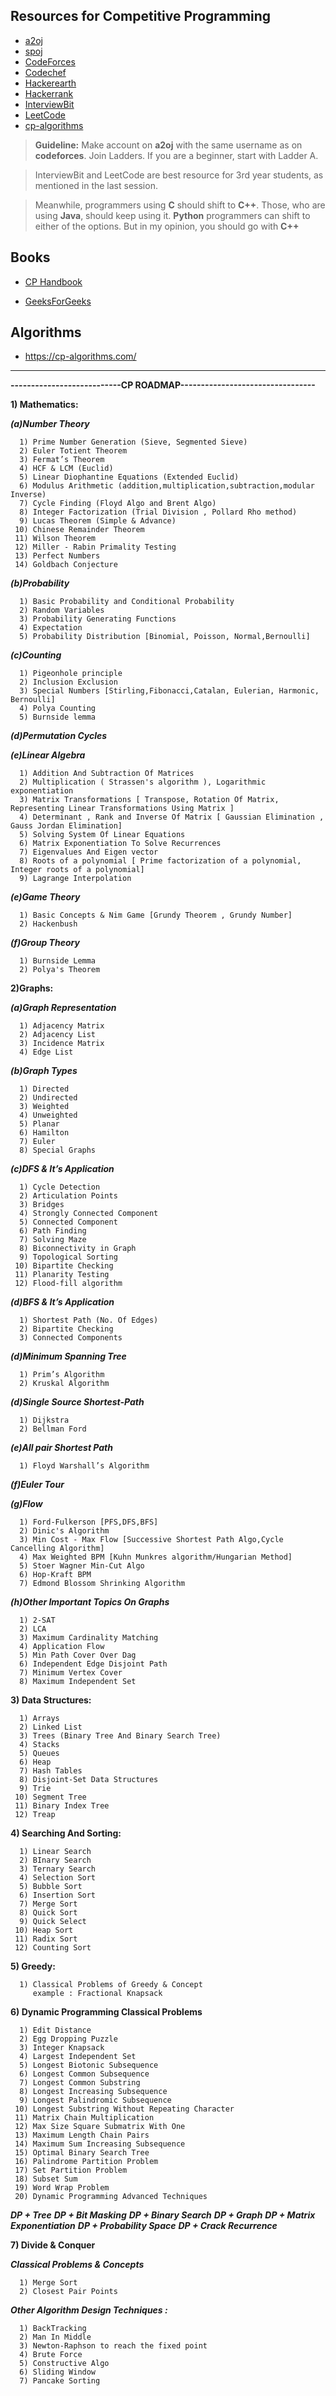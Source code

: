 
## Resources for Competitive Programming

* [a2oj](https://a2oj.com/)
* [spoj](https://spoj.com/)
* [CodeForces](http://codeforces.com/)
* [Codechef](https://www.codechef.com/)
* [Hackerearth](http://hackerearth.com/)
* [Hackerrank](http://hackerrank.com/)
* [InterviewBit](https://www.interviewbit.com/)
* [LeetCode](https://www.leetcode.com/)
* [cp-algorithms](https://cp-algorithms.com/)

> **Guideline:**
Make account on **a2oj** with the same username as on **codeforces**.
Join Ladders. If you are a beginner, start with Ladder A.

> InterviewBit and LeetCode are best resource for 3rd year students, as mentioned in the last session.

>Meanwhile, programmers using **C** should shift to **C++**. Those, who are using **Java**, should keep using it. **Python** programmers can shift to either of the options. But in my opinion, you should go with **C++**

## Books
* [CP Handbook](https://github.com/goelaakash79/Useful-Books/blob/master/cphandbook.pdf)

* [GeeksForGeeks](http://geeksforgeeks.org/)


## Algorithms
- https://cp-algorithms.com/

---

**---------------------------CP ROADMAP---------------------------------** 

**1) Mathematics:**

___(a)Number Theory___

      1) Prime Number Generation (Sieve, Segmented Sieve)
      2) Euler Totient Theorem
      3) Fermat’s Theorem
      4) HCF & LCM (Euclid)
      5) Linear Diophantine Equations (Extended Euclid)
      6) Modulus Arithmetic (addition,multiplication,subtraction,modular Inverse)
      7) Cycle Finding (Floyd Algo and Brent Algo)
      8) Integer Factorization (Trial Division , Pollard Rho method)
      9) Lucas Theorem (Simple & Advance)
     10) Chinese Remainder Theorem
     11) Wilson Theorem
     12) Miller - Rabin Primality Testing
     13) Perfect Numbers
     14) Goldbach Conjecture
     
___(b)Probability___

      1) Basic Probability and Conditional Probability
      2) Random Variables
      3) Probability Generating Functions
      4) Expectation
      5) Probability Distribution [Binomial, Poisson, Normal,Bernoulli]
      
___(c)Counting___

      1) Pigeonhole principle
      2) Inclusion Exclusion
      3) Special Numbers [Stirling,Fibonacci,Catalan, Eulerian, Harmonic, Bernoulli]
      4) Polya Counting
      5) Burnside lemma
      
___(d)Permutation Cycles___

___(e)Linear Algebra___

      1) Addition And Subtraction Of Matrices
      2) Multiplication ( Strassen's algorithm ), Logarithmic exponentiation
      3) Matrix Transformations [ Transpose, Rotation Of Matrix, Representing Linear Transformations Using Matrix ]
      4) Determinant , Rank and Inverse Of Matrix [ Gaussian Elimination , Gauss Jordan Elimination]
      5) Solving System Of Linear Equations
      6) Matrix Exponentiation To Solve Recurrences
      7) Eigenvalues And Eigen vector
      8) Roots of a polynomial [ Prime factorization of a polynomial, Integer roots of a polynomial]
      9) Lagrange Interpolation
      
___(e)Game Theory___

      1) Basic Concepts & Nim Game [Grundy Theorem , Grundy Number]
      2) Hackenbush
      
___(f)Group Theory___

      1) Burnside Lemma
      2) Polya's Theorem
      
**2)Graphs:**

___(a)Graph Representation___

      1) Adjacency Matrix
      2) Adjacency List
      3) Incidence Matrix
      4) Edge List
      
___(b)Graph Types___

      1) Directed
      2) Undirected
      3) Weighted
      4) Unweighted
      5) Planar
      6) Hamilton
      7) Euler
      8) Special Graphs
      
___(c)DFS & It’s Application___

      1) Cycle Detection
      2) Articulation Points
      3) Bridges
      4) Strongly Connected Component
      5) Connected Component
      6) Path Finding
      7) Solving Maze
      8) Biconnectivity in Graph
      9) Topological Sorting
     10) Bipartite Checking
     11) Planarity Testing
     12) Flood-fill algorithm
     
___(d)BFS & It’s Application___

      1) Shortest Path (No. Of Edges)
      2) Bipartite Checking
      3) Connected Components
      
___(d)Minimum Spanning Tree___

      1) Prim’s Algorithm
      2) Kruskal Algorithm
      
___(d)Single Source Shortest-Path___

      1) Dijkstra
      2) Bellman Ford

___(e)All pair Shortest Path___

      1) Floyd Warshall’s Algorithm

___(f)Euler Tour___

___(g)Flow___

      1) Ford-Fulkerson [PFS,DFS,BFS]
      2) Dinic's Algorithm
      3) Min Cost - Max Flow [Successive Shortest Path Algo,Cycle Cancelling Algorithm]
      4) Max Weighted BPM [Kuhn Munkres algorithm/Hungarian Method]
      5) Stoer Wagner Min-Cut Algo
      6) Hop-Kraft BPM
      7) Edmond Blossom Shrinking Algorithm

___(h)Other Important Topics On Graphs___

      1) 2-SAT
      2) LCA
      3) Maximum Cardinality Matching
      4) Application Flow
      5) Min Path Cover Over Dag
      6) Independent Edge Disjoint Path
      7) Minimum Vertex Cover
      8) Maximum Independent Set
      
**3) Data Structures:**

      1) Arrays
      2) Linked List
      3) Trees (Binary Tree And Binary Search Tree)
      4) Stacks
      5) Queues
      6) Heap
      7) Hash Tables
      8) Disjoint-Set Data Structures
      9) Trie
     10) Segment Tree
     11) Binary Index Tree
     12) Treap
     
**4) Searching And Sorting:**

      1) Linear Search
      2) BInary Search
      3) Ternary Search
      4) Selection Sort
      5) Bubble Sort
      6) Insertion Sort
      7) Merge Sort
      8) Quick Sort
      9) Quick Select
     10) Heap Sort
     11) Radix Sort
     12) Counting Sort
      
**5) Greedy:**

      1) Classical Problems of Greedy & Concept
         example : Fractional Knapsack

**6) Dynamic Programming Classical Problems**

      1) Edit Distance
      2) Egg Dropping Puzzle
      3) Integer Knapsack
      4) Largest Independent Set
      5) Longest Biotonic Subsequence
      6) Longest Common Subsequence
      7) Longest Common Substring
      8) Longest Increasing Subsequence
      9) Longest Palindromic Subsequence
     10) Longest Substring Without Repeating Character
     11) Matrix Chain Multiplication
     12) Max Size Square Submatrix With One
     13) Maximum Length Chain Pairs
     14) Maximum Sum Increasing Subsequence
     15) Optimal Binary Search Tree
     16) Palindrome Partition Problem
     17) Set Partition Problem
     18) Subset Sum
     19) Word Wrap Problem
     20) Dynamic Programming Advanced Techniques

  ___DP + Tree___
  ___DP + Bit Masking___
  ___DP + Binary Search___
  ___DP + Graph___
  ___DP + Matrix Exponentiation___
  ___DP + Probability Space___
  ___DP + Crack Recurrence___
  
**7) Divide & Conquer**

___Classical Problems & Concepts___

      1) Merge Sort
      2) Closest Pair Points
      
___Other Algorithm Design Techniques :___

      1) BackTracking
      2) Man In Middle
      3) Newton-Raphson to reach the fixed point
      4) Brute Force
      5) Constructive Algo
      6) Sliding Window
      7) Pancake Sorting      
